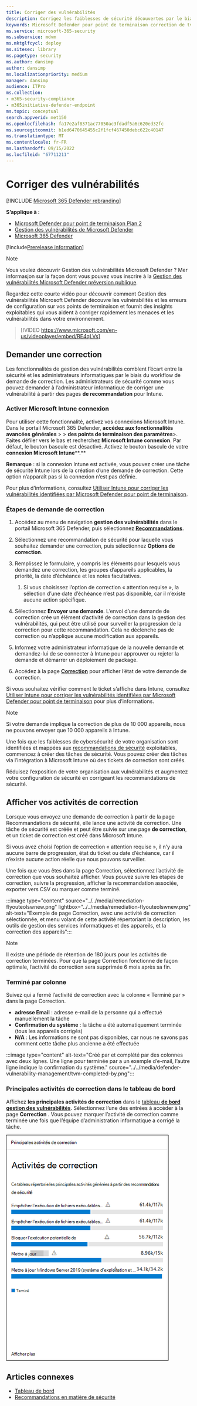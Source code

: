 ```yaml
---
title: Corriger des vulnérabilités
description: Corrigez les faiblesses de sécurité découvertes par le biais de recommandations de sécurité et créez des exceptions si nécessaire dans la gestion des vulnérabilités defender.
keywords: Microsoft Defender pour point de terminaison correction de tvm, Microsoft Defender pour point de terminaison tvm, Gestion des menaces et des vulnérabilités , gestion des vulnérabilités & menaces, correction de la gestion des vulnérabilités & menaces, correction de la tvm intune, sccm de correction de tvm, Gestion des vulnérabilités Microsoft Defender, mdvm
ms.service: microsoft-365-security
ms.subservice: mdvm
ms.mktglfcycl: deploy
ms.sitesec: library
ms.pagetype: security
ms.author: dansimp
author: dansimp
ms.localizationpriority: medium
manager: dansimp
audience: ITPro
ms.collection:
- m365-security-compliance
- m365initiative-defender-endpoint
ms.topic: conceptual
search.appverid: met150
ms.openlocfilehash: fa17e2af8371ac77050ac3fdadf5a6c620ed32fc
ms.sourcegitcommit: b1ed6470645455c2f1fcf467450debc622c40147
ms.translationtype: MT
ms.contentlocale: fr-FR
ms.lasthandoff: 09/15/2022
ms.locfileid: "67711211"
---
```

# <a name="remediate-vulnerabilities"></a>Corriger des vulnérabilités

[!INCLUDE [Microsoft 365 Defender rebranding](../../includes/microsoft-defender.md)]

**S’applique à :**

- [Microsoft Defender pour point de terminaison Plan 2](https://go.microsoft.com/fwlink/?linkid=2154037)
- [Gestion des vulnérabilités de Microsoft Defender](index.yml)
- [Microsoft 365 Defender](https://go.microsoft.com/fwlink/?linkid=2118804)

[!include[Prerelease information](../../includes/prerelease.md)]

>[!Note]
> Vous voulez découvrir Gestion des vulnérabilités Microsoft Defender ? Mer informasjon sur la façon dont vous pouvez vous inscrire à la [Gestion des vulnérabilités Microsoft Defender préversion publique](../defender-vulnerability-management/get-defender-vulnerability-management.md).

Regardez cette courte vidéo pour découvrir comment Gestion des vulnérabilités Microsoft Defender découvre les vulnérabilités et les erreurs de configuration sur vos points de terminaison et fournit des insights exploitables qui vous aident à corriger rapidement les menaces et les vulnérabilités dans votre environnement.

> [!VIDEO https://www.microsoft.com/en-us/videoplayer/embed/RE4qLVs]

## <a name="request-remediation"></a>Demander une correction

Les fonctionnalités de gestion des vulnérabilités comblent l’écart entre la sécurité et les administrateurs informatiques par le biais du workflow de demande de correction. Les administrateurs de sécurité comme vous pouvez demander à l’administrateur informatique de corriger une vulnérabilité à partir des pages **de recommandation** pour Intune.

### <a name="enable-microsoft-intune-connection"></a>Activer Microsoft Intune connexion

Pour utiliser cette fonctionnalité, activez vos connexions Microsoft Intune. Dans le portail Microsoft 365 Defender, **accédez aux fonctionnalités avancées** **générales** \> \> **des points de terminaison des paramètres**\>. Faites défiler vers le bas et recherchez **Microsoft Intune connexion**. Par défaut, le bouton bascule est désactivé. Activez le bouton bascule de votre **connexion Microsoft Intune****.**

**Remarque** : si la connexion Intune est activée, vous pouvez créer une tâche de sécurité Intune lors de la création d’une demande de correction. Cette option n’apparaît pas si la connexion n’est pas définie.

Pour plus d’informations, consultez [Utiliser Intune pour corriger les vulnérabilités identifiées par Microsoft Defender pour point de terminaison](/intune/atp-manage-vulnerabilities).

### <a name="remediation-request-steps"></a>Étapes de demande de correction

1. Accédez au menu de navigation **gestion des vulnérabilités** dans le portail Microsoft 365 Defender, puis sélectionnez [**Recommandations**](tvm-security-recommendation.md).

2. Sélectionnez une recommandation de sécurité pour laquelle vous souhaitez demander une correction, puis sélectionnez **Options de correction**.

3. Remplissez le formulaire, y compris les éléments pour lesquels vous demandez une correction, les groupes d’appareils applicables, la priorité, la date d’échéance et les notes facultatives.
    1. Si vous choisissez l’option de correction « attention requise », la sélection d’une date d’échéance n’est pas disponible, car il n’existe aucune action spécifique.

4. Sélectionnez **Envoyer une demande**. L’envoi d’une demande de correction crée un élément d’activité de correction dans la gestion des vulnérabilités, qui peut être utilisé pour surveiller la progression de la correction pour cette recommandation. Cela ne déclenche pas de correction ou n’applique aucune modification aux appareils.

5. Informez votre administrateur informatique de la nouvelle demande et demandez-lui de se connecter à Intune pour approuver ou rejeter la demande et démarrer un déploiement de package.

6. Accédez à la page [**Correction**](tvm-remediation.md) pour afficher l’état de votre demande de correction.

Si vous souhaitez vérifier comment le ticket s’affiche dans Intune, consultez [Utiliser Intune pour corriger les vulnérabilités identifiées par Microsoft Defender pour point de terminaison](/intune/atp-manage-vulnerabilities) pour plus d’informations.

> [!NOTE]
> Si votre demande implique la correction de plus de 10 000 appareils, nous ne pouvons envoyer que 10 000 appareils à Intune.

Une fois que les faiblesses de cybersécurité de votre organisation sont identifiées et mappées aux [recommandations de sécurité](tvm-security-recommendation.md) exploitables, commencez à créer des tâches de sécurité. Vous pouvez créer des tâches via l’intégration à Microsoft Intune où des tickets de correction sont créés.

Réduisez l’exposition de votre organisation aux vulnérabilités et augmentez votre configuration de sécurité en corrigeant les recommandations de sécurité.

## <a name="view-your-remediation-activities"></a>Afficher vos activités de correction

Lorsque vous envoyez une demande de correction à partir de la page Recommandations de sécurité, elle lance une activité de correction. Une tâche de sécurité est créée et peut être suivie sur une page **de correction**, et un ticket de correction est créé dans Microsoft Intune.

Si vous avez choisi l’option de correction « attention requise », il n’y aura aucune barre de progression, état du ticket ou date d’échéance, car il n’existe aucune action réelle que nous pouvons surveiller.

Une fois que vous êtes dans la page Correction, sélectionnez l’activité de correction que vous souhaitez afficher. Vous pouvez suivre les étapes de correction, suivre la progression, afficher la recommandation associée, exporter vers CSV ou marquer comme terminé.

:::image type="content" source="../../media/remediation-flyouteolswnew.png" lightbox="../../media/remediation-flyouteolswnew.png" alt-text="Exemple de page Correction, avec une activité de correction sélectionnée, et menu volant de cette activité répertoriant la description, les outils de gestion des services informatiques et des appareils, et la correction des appareils":::

> [!NOTE]
> Il existe une période de rétention de 180 jours pour les activités de correction terminées. Pour que la page Correction fonctionne de façon optimale, l’activité de correction sera supprimée 6 mois après sa fin.

### <a name="completed-by-column"></a>Terminé par colonne

Suivez qui a fermé l’activité de correction avec la colonne « Terminé par » dans la page Correction.

- **adresse Email** : adresse e-mail de la personne qui a effectué manuellement la tâche
- **Confirmation du système** : la tâche a été automatiquement terminée (tous les appareils corrigés)
- **N/A** : Les informations ne sont pas disponibles, car nous ne savons pas comment cette tâche plus ancienne a été effectuée

:::image type="content" alt-text="Créé par et complété par des colonnes avec deux lignes. Une ligne pour terminée par a un exemple d’e-mail, l’autre ligne indique la confirmation du système." source="../../media/defender-vulnerability-management/tvm-completed-by.png":::

### <a name="top-remediation-activities-in-the-dashboard"></a>Principales activités de correction dans le tableau de bord

Affichez **les principales activités de correction** dans le [tableau **de bord gestion des vulnérabilités**](tvm-dashboard-insights.md). Sélectionnez l’une des entrées à accéder à la page **Correction** . Vous pouvez marquer l’activité de correction comme terminée une fois que l’équipe d’administration informatique a corrigé la tâche.

![Exemple de carte d’activités de correction supérieure avec un tableau qui répertorie les principales activités générées à partir des recommandations de sécurité.](../../media/defender-vulnerability-management/tvm-remediation-activities-card.png)

## <a name="related-articles"></a>Articles connexes

- [Tableau de bord](tvm-dashboard-insights.md)
- [Recommandations en matière de sécurité](tvm-security-recommendation.md)
